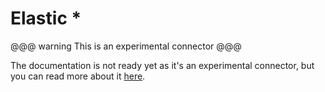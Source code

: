 # Elastic *

@@@ warning
This is an experimental connector
@@@

The documentation is not ready yet as it's an experimental connector, but you can read more about it [here](https://github.com/MAIF/otoroshi/tree/master/connectors/elasticsearch).
